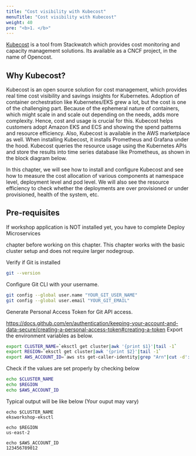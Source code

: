 ```yaml
---
title: "Cost visibility with Kubecost"
menuTitle: "Cost visibility with Kubecost"
weight: 40
pre: "<b>1. </b>"
---
```


[Kubecost](https://www.kubecost.com/) is a tool from Stackwatch which provides cost monitoring and capacity management solutions. Its available as a CNCF project, in the name of Opencost.

## Why Kubecost?

Kubecost is an open source solution for cost management, which provides real time cost visibility and savings insights for Kubernetes. Adoption of container orchestration like Kubernetes/EKS grew a lot, but the cost is one of the challenging part. Because of the ephemeral nature of containers, which might scale in and scale out depending on the needs, adds more complexity. Hence, cost and usage is crucial for this. Kubecost helps customers adopt Amazon EKS and ECS and showing the spend patterns and resource efficiency. Also, Kubecost is available in the AWS marketplace as well. When installing Kubecost, it installs Prometheus and Grafana under the hood. Kubecost queries the resource usage using the Kubernetes APIs and store the results into time series database like Prometheus, as shown in the block diagram below.

In this chapter, we will see how to install and configure Kubecost and see how to measure the cost allocation of various components at namespace level, deployment level and pod level. We will also see the resource efficiency to check whether the deployments are over provisioned or under provisioned, health of the system, etc.

## Pre-requisites

If workshop application is NOT installed yet, you have to complete Deploy Microservices

chapter before working on this chapter. This chapter works with the basic cluster setup and does not require larger nodegroup.

Verify if Git is installed

```bash
git --version
```

Configure Git CLI with your username.

```bash
git config --global user.name "YOUR_GIT_USER_NAME"
git config --global user.email "YOUR_GIT_EMAIL"
```

Generate Personal Access Token for Git API access.

https://docs.github.com/en/authentication/keeping-your-account-and-data-secure/creating-a-personal-access-token#creating-a-token
Export the environment variables as below.

```bash
export CLUSTER_NAME=`eksctl get cluster|awk '{print $1}'|tail -1`
export REGION=`eksctl get cluster|awk '{print $2}'|tail -1`
export AWS_ACCOUNT_ID=`aws sts get-caller-identity|grep "Arn"|cut -d':' -f6`
```

Check if the values are set properly by checking below

```bash
echo $CLUSTER_NAME
echo $REGION
echo $AWS_ACCOUNT_ID
```

Typical output will be like below (Your ouput may vary)

```
echo $CLUSTER_NAME
eksworkshop-eksctl

echo $REGION
us-east-2

echo $AWS_ACCOUNT_ID 
123456789012
```